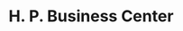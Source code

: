 ---
title: "H. P. Business Center"
url: /monrovia/h-p-business-center-un-drive/
shop: Elektronik
---
